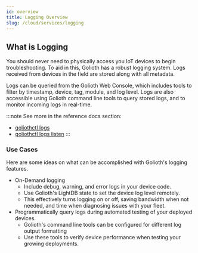 ```yaml
---
id: overview
title: Logging Overview
slug: /cloud/services/logging
---
```


## What is Logging

You should never need to physically access you IoT devices to begin
troubleshooting. To aid in this, Golioth has a robust logging system. Logs
received from devices in the field are stored along with all metadata.

Logs can be queried from the Golioth Web Console, which includes tools to filter
by timestamp, device, tag, module, and log level. Logs are also accessible using
Golioth command line tools to query stored logs, and to monitor incoming logs in
real-time.

:::note
See more in the reference docs section:

- [goliothctl logs](/reference/command-line-tools/goliothctl/goliothctl_logs)
- [goliothctl logs listen](/reference/command-line-tools/goliothctl/goliothctl_logs_listen)
:::

### Use Cases

Here are some ideas on what can be accomplished with Golioth's logging features.

- On-Demand logging
  - Include debug, warning, and error logs in your device code.
  - Use Golioth's LightDB state to set the device log level remotely.
  - This effectively turns logging on or off, saving bandwidth when not needed,
    and time when diagnosing issues with your fleet.
- Programmatically query logs during automated testing of your deployed devices.
  - Golioth's command line tools can be configured for different log output
    formatting
  - Use these tools to verify device performance when testing your growing
    deployments.
